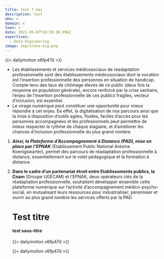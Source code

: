 ```yaml
---
title: test 7 mai
description: test
who: x
domain: x
town: x
date: 2021-05-07T10:39:30.996Z
expertises:
  - Data Engineering
image: img/icone-eig.png
---
```

{{< dailymotion x6fp47d >}}

* Les établissements et services médicosociaux de réadaptation professionnelle sont des établissements médicosociaux dont la vocation est l’insertion professionnelle des personnes en situation de handicap. Compte tenu des taux de chômage élevés de ce public (deux fois la moyenne en population générale), encore renforcé par la crise sanitaire, l’enjeu de l’insertion professionnelle de ces publics fragiles, vecteur d’inclusion, est essentiel.
* Le virage numérique peut constituer une opportunité pour mieux répondre à cet enjeu. Ee effet, la digitalisation de nos parcours ainsi que la mise à disposition d’outils agiles, fluides, faciles d’accès pour les personnes accompagnées et les professionnels peut permettre de mieux respecter le rythme de chaque stagiaire, et d’améliorer les chances d’inclusion professionnelle du plus grand nombre.

1. ***Ainsi, la Plateforme d’Accompagnement à Distance (PAD), mise en place par l’EPNAK*** (Etablissement Public National Antoine Koenigswarter), permet des parcours de réadaptation professionnelle à distance, essentiellement sur le volet pédagogique et la formation à distance.
2. **Dans le cadre d’un partenariat étroit entre Etablissements publics, la Cnam** (Groupe UGECAM) et l’EPNAK, deux opérateurs clés de la réadaptation professionnelle, souhaitent développer ensemble cette plateforme numérique sur l’activité d’accompagnement médico-psycho-social, en mutualisant leurs ressources pour industrialiser, pérenniser et ouvrir au plus grand nombre les services offerts par la PAD.

   # Test titre

   #### test sous-titre

   {{< dailymotion x6fp47d >}}



   {{< dailymotion x6fp47d >}}